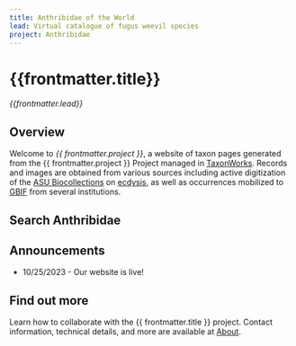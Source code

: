 ```yaml
---
title: Anthribidae of the World
lead: Virtual catalogue of fugus weevil species
project: Anthribidae 
---
```

# {{frontmatter.title}}
_{{frontmatter.lead}}_

## Overview
Welcome to *{{ frontmatter.project }}*, a website of taxon pages generated from the {{ frontmatter.project }} Project managed in [TaxonWorks](https://taxonworks.org). Records and images are obtained from various sources including active digitization of the [ASU Biocollections](https://sols.asu.edu/research/natural-history-collections) on [ecdysis](https://ecdysis.org), as well as occurrences mobilized to [GBIF](https://gbif.org) from several institutions. 

## Search Anthribidae
<autocomplete-otu class="w-80"/>

## Announcements
* 10/25/2023 - Our website is live!

## Find out more
Learn how to collaborate with the {{ frontmatter.title }} project. Contact information, technical details, and more are available at [About](/about).
